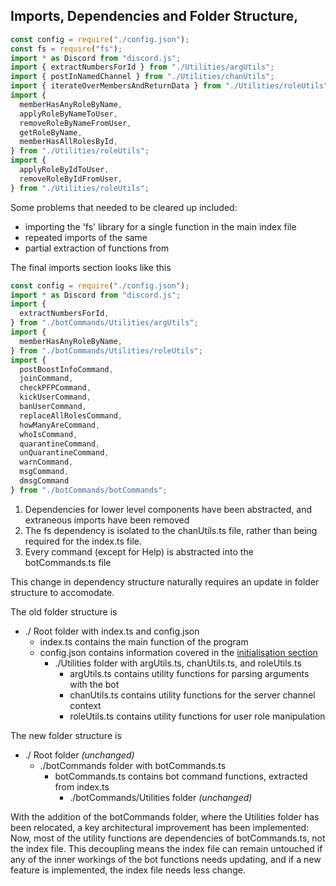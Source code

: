 ## Imports, Dependencies and Folder Structure, 

```typescript
const config = require("./config.json");
const fs = require("fs");
import * as Discord from "discord.js";
import { extractNumbersForId } from "./Utilities/argUtils";
import { postInNamedChannel } from "./Utilities/chanUtils";
import { iterateOverMembersAndReturnData } from "./Utilities/roleUtils";
import {
  memberHasAnyRoleByName,
  applyRoleByNameToUser,
  removeRoleByNameFromUser,
  getRoleByName,
  memberHasAllRolesById,
} from "./Utilities/roleUtils";
import {
  applyRoleByIdToUser,
  removeRoleByIdFromUser,
} from "./Utilities/roleUtils";
```

Some problems that needed to be cleared up included:
- importing the 'fs' library for a single function in the main index file
- repeated imports of the same 
- partial extraction of functions from

The final imports section looks like this

```typescript
const config = require("./config.json");
import * as Discord from "discord.js";
import { 
  extractNumbersForId,
} from "./botCommands/Utilities/argUtils";
import {
  memberHasAnyRoleByName,
} from "./botCommands/Utilities/roleUtils";
import {
  postBoostInfoCommand,
  joinCommand,
  checkPFPCommand,
  kickUserCommand,
  banUserCommand,
  replaceAllRolesCommand,
  howManyAreCommand,
  whoIsCommand,
  quarantineCommand,
  unQuarantineCommand,
  warnCommand,
  msgCommand,
  dmsgCommand
} from "./botCommands/botCommands";
```

1. Dependencies for lower level components have been abstracted, and extraneous imports have been removed
2. The fs dependency is isolated to the chanUtils.ts file, rather than being required for the index.ts file.
3. Every command (except for Help) is abstracted into the botCommands.ts file

This change in dependency structure naturally requires an update in folder structure to accomodate.

The old folder structure is

- ./ Root folder with index.ts and config.json
  - index.ts contains the main function of the program
  - config.json contains information covered in the [initialisation section](initialisation.md)
    - ./Utilities folder with argUtils.ts, chanUtils.ts, and roleUtils.ts
      - argUtils.ts contains utility functions for parsing arguments with the bot
      - chanUtils.ts contains utility functions for the server channel context
      - roleUtils.ts contains utility functions for user role manipulation

The new folder structure is

- ./ Root folder *(unchanged)*
  - ./botCommands folder with botCommands.ts
    - botCommands.ts contains bot command functions, extracted from index.ts
      - ./botCommands/Utilities folder *(unchanged)*
      
With the addition of the botCommands folder, where the Utilities folder has been relocated, a key architectural improvement has been implemented: Now, most of the utility functions are dependencies of botCommands.ts, not the index file. This decoupling means the index file can remain untouched if any of the inner workings of the bot functions needs updating, and if a new feature is implemented, the index file needs less change.
